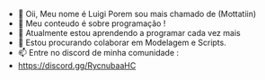 - 👋 Oii, Meu nome é Luigi Porem sou mais chamado de (Mottatiin)
- 👀 Meu conteudo é sobre programação !
- 🌱 Atualmente estou aprendendo a programar cada vez mais
- 💞️ Estou procurando colaborar em Modelagem e Scripts.
- 📫 Entre no discord de minha comunidade :
- https://discord.gg/RycnubaaHC
